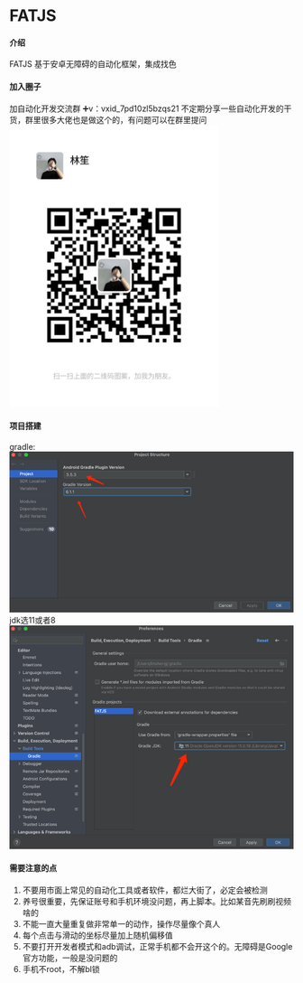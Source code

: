 # FATJS

#### 介绍
FATJS 基于安卓无障碍的自动化框架，集成找色

#### 加入圈子
加自动化开发交流群
➕v：vxid_7pd10zl5bzqs21
不定期分享一些自动化开发的干货，群里很多大佬也是做这个的，有问题可以在群里提问
<img src="https://github.com/1754048656/FATJS/blob/main/img_2.png" width="371" height="500" alt="林笙"/><br/>

#### 项目搭建
gradle:
![img.png](img.png)
jdk选11或者8
![img_1.png](img_1.png)

#### 需要注意的点
1. 不要用市面上常见的自动化工具或者软件，都烂大街了，必定会被检测
2. 养号很重要，先保证账号和手机环境没问题，再上脚本。比如某音先刷刷视频啥的
3. 不能一直大量重复做非常单一的动作，操作尽量像个真人
4. 每个点击与滑动的坐标尽量加上随机偏移值
5. 不要打开开发者模式和adb调试，正常手机都不会开这个的。无障碍是Google官方功能，一般是没问题的
6. 手机不root，不解bl锁
